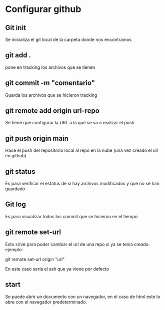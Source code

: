 # Configurar github

## Git init

Se inicializa el git local de la carpeta donde nos encontramos

## git add .

pone en tracking los archivos que se tienen

## git commit -m "comentario"

Guarda los archivos que se hicieron tracking

## git remote add origin url-repo

Se tiene que configurar la URL a la que se va a realizar el push.

## git push origin main

Hace el push del repositorio local al repo en la nube (una vez creado el url en github)

## git status

Es para verificar el estatus de si hay archivos modificados y que no se han guardado

## Git log

Es para visualizar todos los commit que se hicieron en el tiempo

## git remote set-url
Esto sirve para poder cambiar el url de una repo si ya se tenía creado. ejemplo:

git remote set-url origin "url"

En este caso sería el ssh que ya viene por defecto

## start

Se puede abrir un documento con un navegador, en el caso de html este lo abre con el navegador predeterminado.